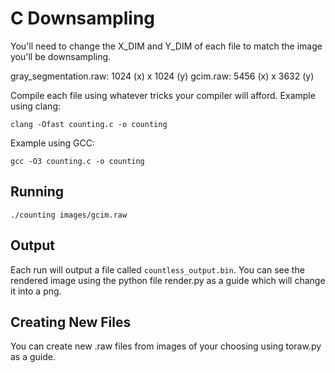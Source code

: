 C Downsampling
==============

You'll need to change the X_DIM and Y_DIM of each file to match the image you'll be downsampling.

gray_segmentation.raw: 1024 (x) x 1024 (y)
gcim.raw: 5456 (x) x 3632 (y)


Compile each file using whatever tricks your compiler will afford. Example using clang:  

`clang -Ofast counting.c -o counting`  

Example using GCC:  

`gcc -O3 counting.c -o counting`


## Running 

`./counting images/gcim.raw`  

## Output

Each run will output a file called `countless_output.bin`. You can see the rendered image using the python file render.py as a guide which will change it into a png.

## Creating New Files

You can create new .raw files from images of your choosing using toraw.py as a guide.

